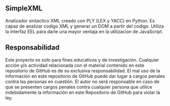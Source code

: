 SimpleXML
---------

Analizador sintactico XML creado con PLY (LEX y YACC) en Python. Es capaz de analizar codigo XML
y generar un DOM a partir del codigo. Utiliza la interfaz EEL para darle una mayor ventaja en la
utilizacion de JavaScript.

Responsabilidad
---------------

Este proyecto es solo para fines educativos y de investigación. Cualquier acción y/o actividad
relacionada con el material contenido en este repositorio de GitHub es de su exclusiva responsabilidad.
El mal uso de la información en este repositorio de GitHub puede dar lugar a cargos penales contra las
personas en cuestión. El autor no será responsable en caso de que se presenten cargos penales contra
cualquier persona que utilice indebidamente la información en este Repositorio de GitHub para violar
la ley.